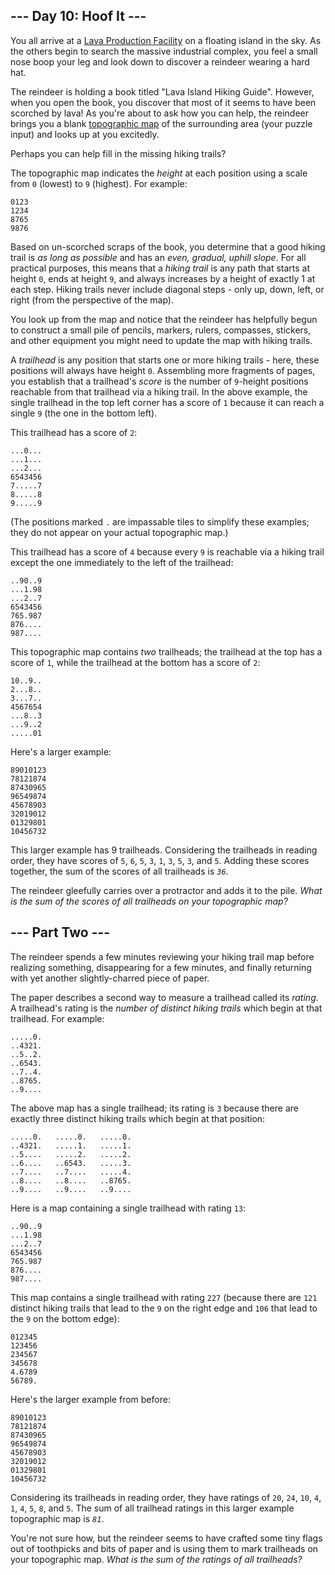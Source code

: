 <article class="day-desc"><h2>--- Day 10: Hoof It ---</h2><p>You all arrive at a <a href="/2023/day/15">Lava Production Facility</a> on a floating island in the sky. As the others begin to search the massive industrial complex, you feel a small nose boop your leg and look down to discover a <span title="i knew you would come back">reindeer</span> wearing a hard hat.</p>
<p>The reindeer is holding a book titled "Lava Island Hiking Guide". However, when you open the book, you discover that most of it seems to have been scorched by lava! As you're about to ask how you can help, the reindeer brings you a blank <a href="https://en.wikipedia.org/wiki/Topographic_map" target="_blank">topographic map</a> of the surrounding area (your puzzle input) and looks up at you excitedly.</p>
<p>Perhaps you can help fill in the missing hiking trails?</p>
<p>The topographic map indicates the <em>height</em> at each position using a scale from <code>0</code> (lowest) to <code>9</code> (highest). For example:</p>
<pre><code>0123
1234
8765
9876
</code></pre>
<p>Based on un-scorched scraps of the book, you determine that a good hiking trail is <em>as long as possible</em> and has an <em>even, gradual, uphill slope</em>. For all practical purposes, this means that a <em>hiking trail</em> is any path that starts at height <code>0</code>, ends at height <code>9</code>, and always increases by a height of exactly 1 at each step. Hiking trails never include diagonal steps - only up, down, left, or right (from the perspective of the map).</p>
<p>You look up from the map and notice that the reindeer has helpfully begun to construct a small pile of pencils, markers, rulers, compasses, stickers, and other equipment you might need to update the map with hiking trails.</p>
<p>A <em>trailhead</em> is any position that starts one or more hiking trails - here, these positions will always have height <code>0</code>. Assembling more fragments of pages, you establish that a trailhead's <em>score</em> is the number of <code>9</code>-height positions reachable from that trailhead via a hiking trail. In the above example, the single trailhead in the top left corner has a score of <code>1</code> because it can reach a single <code>9</code> (the one in the bottom left).</p>
<p>This trailhead has a score of <code>2</code>:</p>
<pre><code>...0...
...1...
...2...
6543456
7.....7
8.....8
9.....9
</code></pre>
<p>(The positions marked <code>.</code> are impassable tiles to simplify these examples; they do not appear on your actual topographic map.)</p>
<p>This trailhead has a score of <code>4</code> because every <code>9</code> is reachable via a hiking trail except the one immediately to the left of the trailhead:</p>
<pre><code>..90..9
...1.98
...2..7
6543456
765.987
876....
987....
</code></pre>
<p>This topographic map contains <em>two</em> trailheads; the trailhead at the top has a score of <code>1</code>, while the trailhead at the bottom has a score of <code>2</code>:</p>
<pre><code>10..9..
2...8..
3...7..
4567654
...8..3
...9..2
.....01
</code></pre>
<p>Here's a larger example:</p>
<pre><code>89010123
78121874
87430965
96549874
45678903
32019012
01329801
10456732
</code></pre>
<p>This larger example has 9 trailheads. Considering the trailheads in reading order, they have scores of <code>5</code>, <code>6</code>, <code>5</code>, <code>3</code>, <code>1</code>, <code>3</code>, <code>5</code>, <code>3</code>, and <code>5</code>. Adding these scores together, the sum of the scores of all trailheads is <code><em>36</em></code>.</p>
<p>The reindeer gleefully carries over a protractor and adds it to the pile. <em>What is the sum of the scores of all trailheads on your topographic map?</em></p>
</article>
<article class="day-desc"><h2 id="part2">--- Part Two ---</h2><p>The reindeer spends a few minutes reviewing your hiking trail map before realizing something, disappearing for a few minutes, and finally returning with yet another slightly-charred piece of paper.</p>
<p>The paper describes a second way to measure a trailhead called its <em>rating</em>. A trailhead's rating is the <em>number of distinct hiking trails</em> which begin at that trailhead. For example:</p>
<pre><code>.....0.
..4321.
..5..2.
..6543.
..7..4.
..8765.
..9....
</code></pre>
<p>The above map has a single trailhead; its rating is <code>3</code> because there are exactly three distinct hiking trails which begin at that position:</p>
<pre><code>.....0.   .....0.   .....0.
..4321.   .....1.   .....1.
..5....   .....2.   .....2.
..6....   ..6543.   .....3.
..7....   ..7....   .....4.
..8....   ..8....   ..8765.
..9....   ..9....   ..9....
</code></pre>
<p>Here is a map containing a single trailhead with rating <code>13</code>:</p>
<pre><code>..90..9
...1.98
...2..7
6543456
765.987
876....
987....
</code></pre>
<p>This map contains a single trailhead with rating <code>227</code> (because there are <code>121</code> distinct hiking trails that lead to the <code>9</code> on the right edge and <code>106</code> that lead to the <code>9</code> on the bottom edge):</p>
<pre><code>012345
123456
234567
345678
4.6789
56789.
</code></pre>
<p>Here's the larger example from before:</p>
<pre><code>89010123
78121874
87430965
96549874
45678903
32019012
01329801
10456732
</code></pre>
<p>Considering its trailheads in reading order, they have ratings of <code>20</code>, <code>24</code>, <code>10</code>, <code>4</code>, <code>1</code>, <code>4</code>, <code>5</code>, <code>8</code>, and <code>5</code>. The sum of all trailhead ratings in this larger example topographic map is <code><em>81</em></code>.</p>
<p>You're not sure how, but the reindeer seems to have crafted some tiny flags out of toothpicks and bits of paper and is using them to mark trailheads on your topographic map. <em>What is the sum of the ratings of all trailheads?</em></p>
</article>
